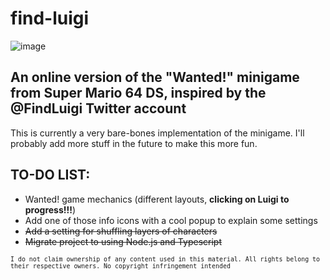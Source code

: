 # find-luigi
![image](https://github.com/user-attachments/assets/a0afd962-74eb-4868-9207-73fd146ccf74)

## An online version of the "Wanted!" minigame from Super Mario 64 DS, inspired by the @FindLuigi Twitter account

This is currently a very bare-bones implementation of the minigame. I'll probably add more stuff in the future to make this more fun.

## TO-DO LIST:
- Wanted! game mechanics (different layouts, **clicking on Luigi to progress!!!**)
- Add one of those info icons with a cool popup to explain some settings
- ~~Add a setting for shuffling layers of characters~~
- ~~Migrate project to using Node.js and Typescript~~

<sub>`I do not claim ownership of any content used in this material. All rights belong to their respective owners. No copyright infringement intended`</sub>

